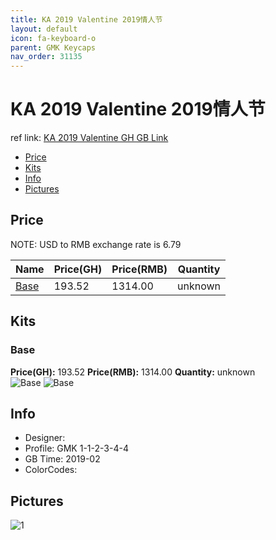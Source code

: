 ```yaml
---
title: KA 2019 Valentine 2019情人节
layout: default
icon: fa-keyboard-o
parent: GMK Keycaps
nav_order: 31135
---
```


# KA 2019 Valentine 2019情人节

ref link: [KA 2019 Valentine GH GB Link](https://geekhack.org/index.php?topic=99498.0)

* [Price](#price)
* [Kits](#kits)
* [Info](#info)
* [Pictures](#pictures)


## Price  
NOTE: USD to RMB exchange rate is 6.79

| Name          | Price(GH)    |  Price(RMB) | Quantity |
| ------------- | ------------ |  ---------- | -------- |
|[Base](#base)|193.52|1314.00|unknown|


## Kits
### Base
**Price(GH):** 193.52    **Price(RMB):** 1314.00    **Quantity:** unknown  
<img src="{{ 'assets/images/gmk-keycaps/ka2019valentine/kits_pics/base1.JPG' | relative_url }}" alt="Base" class="image featured">
<img src="{{ 'assets/images/gmk-keycaps/ka2019valentine/kits_pics/base2.JPG' | relative_url }}" alt="Base" class="image featured">


## Info
* Designer: 
* Profile: GMK 1-1-2-3-4-4
* GB Time: 2019-02
* ColorCodes:  


## Pictures
<img src="{{ 'assets/images/gmk-keycaps/ka2019valentine/rendering_pics/1.jpg' | relative_url }}" alt="1" class="image featured">
